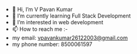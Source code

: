 - 👋 Hi, I’m V Pavan Kumar
- 🌱 I’m currently learning Full Stack Development
- 👀 I’m interested in web development
- 📫 How to reach me :-
- my email: vpavankumar26122003@gmail.com
- my phone number: 8500061597
